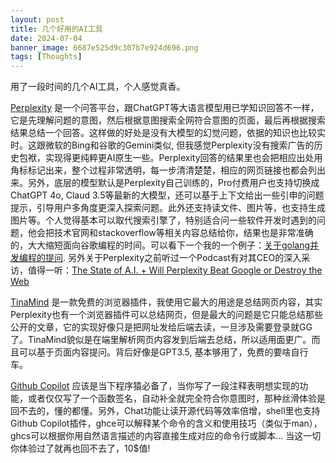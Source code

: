 ```yaml
---
layout: post
title: 几个好用的AI工具
date: 2024-07-04
banner_image: 6687e525d9c307b7e924d696.png
tags: [Thoughts]
---
```


用了一段时间的几个AI工具，个人感觉真香。

<!--more-->

[Perplexity](https://www.perplexity.ai/) 是一个问答平台，跟ChatGPT等大语言模型用已学知识回答不一样，它是先理解问题的意图，然后根据意图搜索全网符合意图的页面，最后再根据搜索结果总结一个回答。这样做的好处是没有大模型的幻觉问题，依据的知识也比较实时。这跟微软的Bing和谷歌的Gemini类似, 但我感觉Perplexity没有搜索广告的历史包袱，实现得更纯粹更AI原生一些。Perplexity回答的结果里也会把相应出处用角标标记出来，整个过程非常透明，每一步清清楚楚，相应的网页链接也都会列出来。另外，底层的模型默认是Perplexity自己训练的，Pro付费用户也支持切换成ChatGPT 4o, Claud 3.5等最新的大模型，还可以基于上下文给出一些引申的问题提示，引导用户多角度更深入探索问题。此外还支持读文件、图片等，也支持生成图片等。个人觉得基本可以取代搜索引擎了，特别适合问一些软件开发时遇到的问题，他会把技术官网和stackoverflow等相关内容总结给你，结果也是非常准确的，大大缩短面向谷歌编程的时间。可以看下一个我的一个例子：[关于golang并发编程的提问](https://www.perplexity.ai/search/wo-xiang-shi-xian-yi-ge-golang-nQvb9Ho6Rv2UL3bsOpk0EQ). 另外关于Perplexity之前听过一个Podcast有对其CEO的深入采访，值得一听：[The State of A.I. + Will Perplexity Beat Google or Destroy the Web](https://podcasts.apple.com/cn/podcast/hard-fork/id1528594034?i=1000645559798)


[TinaMind](https://tinamind.com/) 是一款免费的浏览器插件，我使用它最大的用途是总结网页内容，其实Perplexity也有一个浏览器插件可以总结网页，但是最大的问题是它只能总结那些公开的文章，它的实现好像只是把网址发给后端去读，一旦涉及需要登录就GG了。TinaMind貌似是在端里解析网页内容发到后端去总结，所以适用面更广。而且可以基于页面内容提问。背后好像是GPT3.5, 基本够用了，免费的要啥自行车。


[Github Copilot](https://github.com/features/copilot) 应该是当下程序猿必备了，当你写了一段注释表明想实现的功能，或者仅仅写了一个函数签名，自动补全就完全符合你意图时，那种丝滑体验是回不去的，懂的都懂。另外，Chat功能让读开源代码等效率倍增，shell里也支持Github Copilot插件，ghce可以解释某个命令的含义和使用技巧（类似于man），ghcs可以根据你用自然语言描述的内容直接生成对应的命令行或脚本... 当这一切你体验过了就再也回不去了，10$值!



